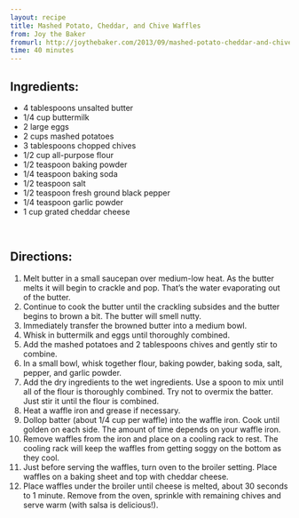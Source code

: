 ```yaml
---
layout: recipe
title: Mashed Potato, Cheddar, and Chive Waffles
from: Joy the Baker
fromurl: http://joythebaker.com/2013/09/mashed-potato-cheddar-and-chive-waffles/
time: 40 minutes
---
```


Ingredients:
------------

* 4 tablespoons unsalted butter
* 1/4 cup buttermilk
* 2 large eggs
* 2 cups mashed potatoes
* 3 tablespoons chopped chives
* 1/2 cup all-purpose flour
* 1/2 teaspoon baking powder
* 1/4 teaspoon baking soda
* 1/2 teaspoon salt
* 1/2 teaspoon fresh ground black pepper
* 1/4 teaspoon garlic powder
* 1 cup grated cheddar cheese

<br>

Directions:
-----------

1. Melt butter in a small saucepan over medium-low heat.  As the butter melts it will begin to crackle and pop.  That’s the water evaporating out of the butter.  
2. Continue to cook the butter until the crackling subsides and the butter begins to brown a bit.  The butter will smell nutty.  
3. Immediately transfer the browned butter into a medium bowl. 
4. Whisk in buttermilk and eggs until thoroughly combined.  
5. Add the mashed potatoes and 2 tablespoons chives and gently stir to combine.
6. In a small bowl, whisk together flour, baking powder, baking soda, salt, pepper, and garlic powder.  
7. Add the dry ingredients to the wet ingredients.  Use a spoon to mix until all of the flour is thoroughly combined.  Try not to overmix the batter.  Just stir it until the flour is combined.
8. Heat a waffle iron and grease if necessary.
9. Dollop batter (about 1/4 cup per waffle) into the waffle iron.  Cook until golden on each side.  The amount of time depends on your waffle iron.  
10. Remove waffles from  the iron and place on a cooling rack to rest.  The cooling rack will keep the waffles from getting soggy on the bottom as they cool.
11. Just before serving the waffles, turn oven to the broiler setting.  Place waffles on a baking sheet and top with cheddar cheese.  
12. Place waffles under the broiler until cheese is melted, about 30 seconds to 1 minute.  Remove from the oven, sprinkle with remaining chives and serve warm (with salsa is delicious!).  
